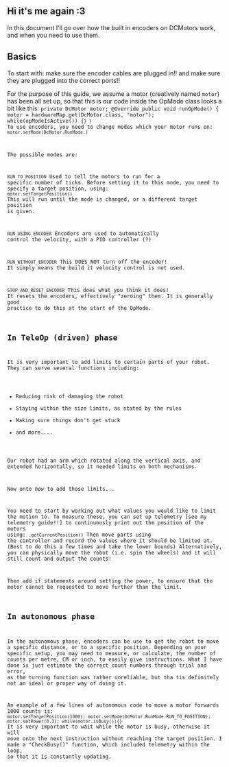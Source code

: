 ## Hi it's me again :3
In this document I'll go over how the built in encoders on DCMotors work, and when you need to use them.

## Basics

To start with: make sure the encoder cables are plugged in!! and make sure they are plugged into the correct ports!!

For the purpose of this guide, we assume a motor (creatively named ``motor``) has been all set up, so that this is our code inside the OpMode class looks a bit like this:
``
private DcMotor motor;
@Override
public void runOpMode()
{
    motor = hardwareMap.get(DcMotor.class, "motor");
    while(opModeIsActive())
    {
    ``<code>``
    }
}
``
To use encoders, you need to change modes which your motor runs on:
``motor.setMode(DcMotor.RunMode.``<insert run mode here>``)``

The possible modes are:

``RUN_TO_POSITION``
Used to tell the motors to run for a specific number of ticks.
Before setting it to this mode, you need to specify a target position, using:
``motor.setTargetPosition(``<number of ticks>``)``
This will run until the mode is changed, or a different target position is given.

``RUN_USING_ENCODER``
Encoders are used to automatically control the velocity, with a PID controller (?)

``RUN_WITHOUT_ENCODER``
This DOES NOT turn off the encoder! It simply means the build it velocity control is not used.

``STOP_AND_RESET_ENCODER``
This does what you think it does! It resets the encoders, effectively "zeroing" them. It is generally good practice to do this at the start of the OpMode.


## In TeleOp (driven) phase
It is very important to add limits to certain parts of your robot. 
They can serve several functions including:
* Reducing risk of damaging the robot
* Staying within the size limits, as stated by the rules
* Making sure things don't get stuck 
* and more....

Our robot had an arm which rotated along the vertical axis, and extended horizontally, so it needed limits on both mechanisms.

Now onto *how* to add those limits...

You need to start by working out what values you would like to limit the motion to. 
To measure these, you can set up telemetry [see my telemetry guide!!] to continuously print out the position of the motors using:
<motor>``.getCurrentPosition()``
Then move parts using the controller and record the values where it should be limited at. (Best to do this a few times and take the lower bounds)
Alternatively, you can physically move the robot (i.e. spin the wheels) and it will still count and output the counts! 

Then add if statements around setting the power, to ensure that the motor cannot be requested to move further than the limit. 

## In autonomous phase
In the autonomous phase, encoders can be use to get the robot to move a specific distance, or to a specific position.
Depending on your specific setup, you may need to measure, or calculate, the number of counts per metre, CM or inch, to easily give instructions.
What I have done is just estimate the correct count numbers through trial and error, as the turning function was rather unreliable, but tha tis definitely not an ideal or proper way of doing it.

An example of a few lines of autonomous code to move a motor forwards 1000 counts is:
``motor.setTargetPosition(1000);
motor.setMode(DcMotor.RunMode.RUN_TO_POSITION);
motor.setPower(0.3);
while(motor.isBusy()){}``
It is very important to wait while the motor is busy, otherwise it will move onto the next instruction without reaching the target position.
I made a "CheckBusy()" function, which included telemetry within the loop, so that it is constantly updating.
